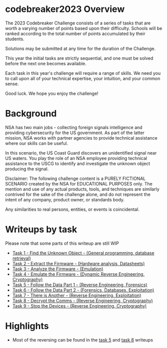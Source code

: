 # codebreaker2023 Overview
The 2023 Codebreaker Challenge consists of a series of tasks that are worth a varying number of points based upon their difficulty. Schools will be ranked according to the total number of points accumulated by their students.

Solutions may be submitted at any time for the duration of the Challenge.

This year the initial tasks are strictly sequential, and one must be solved before the next one becomes available.

Each task in this year's challenge will require a range of skills. We need you to call upon all of your technical expertise, your intuition, and your common sense.

Good luck. We hope you enjoy the challenge!

# Background
NSA has two main jobs - collecting foreign signals intelligence and providing cybersecurity for the US government. As part of the latter mission, NSA works with partner agencies to provide technical assistance where our skills can be useful.

In this scenario, the US Coast Guard discovers an unidentified signal near US waters. You play the role of an NSA employee providing technical assistance to the USCG to identify and investigate the unknown object producing the signal.

Disclaimer:
The following challenge content is a PURELY FICTIONAL SCENARIO created by the NSA for EDUCATIONAL PURPOSES only. The mention and use of any actual products, tools, and techniques are similarly contrived for the sake of the challenge alone, and do not represent the intent of any company, product owner, or standards body.

Any similarities to real persons, entities, or events is coincidental.

# Writeups by task

Please note that some parts of this writeup are still WIP

- [Task 1 - Find the Unknown Object - (General programming, database retrieval)](/task1/README.md)
- [Task 2 - Extract the Firmware - (Hardware analysis, Datasheets)](/task2/README.md)
- [Task 3 - Analyze the Firmware - (Emulation)](/task3/README.md)
- [Task 4 - Emulate the Firmware - (Dynamic Reverse Engineering, Cryptography)](/task4/README.md)
- [Task 5 - Follow the Data Part 1 - (Reverse Engineering, Forensics)](/task5/README.md)
- [Task 6 - Follow the Data Part 2 - (Forensics, Databases, Exploitation)](/task6/README.md)
- [Task 7 - There is Another - (Reverse Engineering, Exploitation)](/task7/README.md)
- [Task 8 - Decrypt the Comms - (Reverse Engineering, Cryptography)](/task8/README.md)
- [Task 9 - Stop the Devices - (Reverse Engineering, Cryptography)](/task9/README.md)


# Highlights
- Most of the reversing can be found in the [task 5](/task5/README.md) and [task 8](/task8/README.md) writeups
